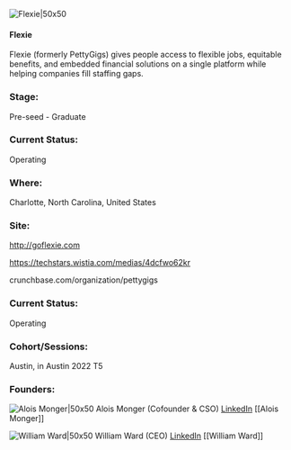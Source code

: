 

![Flexie|50x50](https://apimg.techstars.com/profiles/1658168617487_543275.png)

#### Flexie
Flexie (formerly PettyGigs) gives people access to flexible jobs, equitable benefits, and embedded financial solutions on a single platform while helping companies fill staffing gaps.

### Stage: 
Pre-seed - Graduate 

### Current Status: 
Operating

### Where:
Charlotte, North Carolina, United States

### Site:
http://goflexie.com

https://techstars.wistia.com/medias/4dcfwo62kr

crunchbase.com/organization/pettygigs

### Current Status: 
Operating

### Cohort/Sessions: 
Austin, in Austin 2022 T5

### Founders: 

![Alois Monger|50x50](https://www.f6s.com/content-resource/profiles/2614317_th2.jpg) Alois Monger (Cofounder & CSO) [LinkedIn](https://linkedin.com/in/aloisdoveldmonger) [[Alois Monger]]

![William Ward|50x50](https://www.f6s.com/content-resource/profiles/3002593_th2.jpg) William Ward (CEO) [LinkedIn](https://linkedin.com/in/webward) [[William Ward]]


